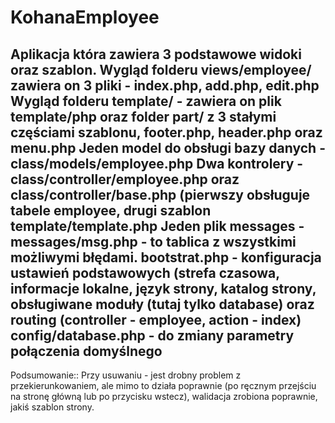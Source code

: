 KohanaEmployee
==============

Aplikacja która zawiera 3 podstawowe widoki oraz szablon. 
Wygląd folderu views/employee/ zawiera on 3 pliki - index.php, add.php, edit.php
Wygląd folderu template/ - zawiera on plik template/php oraz folder part/ z 3 stałymi częściami szablonu, footer.php, header.php oraz menu.php
Jeden model do obsługi bazy danych - class/models/employee.php
Dwa kontrolery - class/controller/employee.php oraz class/controller/base.php (pierwszy obsługuje tabele employee, drugi szablon template/template.php
Jeden plik messages - messages/msg.php - to tablica z wszystkimi możliwymi błędami.
bootstrat.php - konfiguracja ustawień podstawowych (strefa czasowa, informacje lokalne, język strony, katalog strony, obsługiwane moduły (tutaj tylko database) oraz routing (controller - employee, action - index)
config/database.php - do zmiany parametry połączenia domyślnego
---------------
Podsumowanie::
Przy usuwaniu - jest drobny problem z przekierunkowaniem, ale mimo to działa poprawnie (po ręcznym przejściu na stronę główną lub po przycisku wstecz), walidacja zrobiona poprawnie, jakiś szablon strony.

